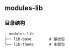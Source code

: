 ## modules-lib

### 目录结构
``` text
. modules-lib
├── lib-base        # 基础包
└── lib-theme       # 主题包
```